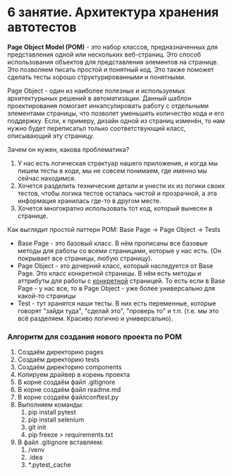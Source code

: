 # 6 занятие. Архитектура хранения автотестов

**Page Object Model (POM)** - это набор классов, предназначенных для представления одной или нескольких веб-страниц.
Это способ использования объектов для представления элементов на странице. 
Это позволяем писать простой и понятный код.
Это также поможет сделать тесты хорошо структурированными и понятными.

Page Object - один из наиболее полезных и используемых архитектурыных решений в автоматизации.
Данный шаблон проектирования помогает инкапсулировать работу с отдельными элементами страницы, что позволет уменьшить количество кода и его поддержку.
Если, к примеру, дизайн одной из страниц изменён, то нам нужно будет переписатьл только соответствующий класс, описывающий эту страницу.

Зачем он нужен, какова проблематика?
1. У нас есть логическая страктуар нашего приложения, и когда мы пишем тесты в коде, мы не совсем понимаем, где именно мы сейчас находимся. 
2. Хочется разделить технические детали и унести их из логики своих тестов, чтобы логика тестов осталась чистой и прозрачной, а эта информация хранилась где-то в другом месте.
3. Хочется многократно использовать тот код, который вынесен в странице.

Как выглядит простой паттерн POM:
Base Page -> Page Object -> Tests
- Base Page - это базовый класс. В нём прописаны все базовые методы для работы со всеми страницами, которые у нас есть.
  (Он покрывает все страницы, любую страницу).
- Page Object - это дочерний класс, который наследуется от Base Page. Это класс конкретной страницы.
В нём есть методы и аттрибуты для работы с <u>конкретной</u> страницей. 
То есть если в Base Page - у нас все, то в Page Object - уже более универсально для какой-то страницы
- Test - тут хранятся наши тесты. В них есть переменные, которые говорят "зайди туда", "сделай это", "проверь то" и т.п.
  (т.е. мы это всё разделяем. Красиво логично и универсально).

### Алгоритм для создания нового проекта по POM
1. Создаём директорию pages
2. Создаём директорию tests
3. Создаём директорию components
4. Копируем драйвер в корень проекта
5. В корне создаём файл .gitignore
6. В корне создаём файл readme.md
7. В корне создаём файлconftest.py
8. Выполняем команды:
   1. pip install pytest
   2. pip install selenium
   3. git init
   4. pip freeze > requirements.txt
9. В файл .gitignore вставляем:
   1. /venv
   2. .idea
   3. *.pytest_cache